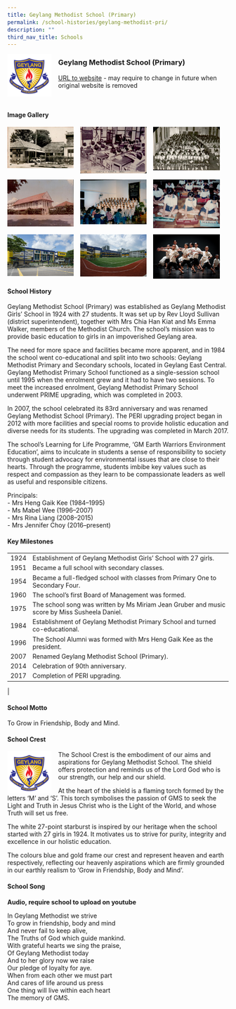 ```yaml
---
title: Geylang Methodist School (Primary)
permalink: /school-histories/geylang-methodist-pri/
description: ""
third_nav_title: Schools
---
```

<img src="/images/geylangmethodistpri1.png" style="width:20%;margin-right:15px;" align = "left">

### **Geylang Methodist School (Primary)**
[URL to website](https://geylangmethodistpri.moe.edu.sg/) - may require to change in future when original website is removed

<br clear="left">

#### **Image Gallery**

<p><a href="https://staging.d1yxymztqoj7qn.amplifyapp.com/images/ahmadibrahimpri2.jpg">  
<img src="/images/geylangmethodistpri2.jpg" style="width:30%;margin-right:15px;" align = "left">
</a></p>

<p><a href="https://staging.d1yxymztqoj7qn.amplifyapp.com/images/ahmadibrahimpri3.jpg">  
<img src="/images/geylangmethodistpri3.jpg" style="width:30%;margin-right:15px;" align = "left">
</a></p>

<p><a href="https://staging.d1yxymztqoj7qn.amplifyapp.com/images/ahmadibrahimpri4.jpg">  
<img src="/images/geylangmethodistpri4.jpg" style="width:30%;margin-right:15px;" align = "left">
</a></p>

<br clear="left">

<p><a href="https://staging.d1yxymztqoj7qn.amplifyapp.com/images/ahmadibrahimpri2.jpg">  
<img src="/images/geylangmethodistpri5.jpg" style="width:30%;margin-right:15px;" align = "left">
</a></p>

<p><a href="https://staging.d1yxymztqoj7qn.amplifyapp.com/images/ahmadibrahimpri3.jpg">  
<img src="/images/geylangmethodistpri6.jpg" style="width:30%;margin-right:15px;" align = "left">
</a></p>

<p><a href="https://staging.d1yxymztqoj7qn.amplifyapp.com/images/ahmadibrahimpri4.jpg">  
<img src="/images/geylangmethodistpri7.jpg" style="width:30%;margin-right:15px;" align = "left">
</a></p>

<br clear="left">

<p><a href="https://staging.d1yxymztqoj7qn.amplifyapp.com/images/ahmadibrahimpri2.jpg">  
<img src="/images/geylangmethodistpri8.jpg" style="width:30%;margin-right:15px;" align = "left">
</a></p>

<p><a href="https://staging.d1yxymztqoj7qn.amplifyapp.com/images/ahmadibrahimpri3.jpg">  
<img src="/images/geylangmethodistpri9.jpg" style="width:30%;margin-right:15px;" align = "left">
</a></p>

<p><a href="https://staging.d1yxymztqoj7qn.amplifyapp.com/images/ahmadibrahimpri4.jpg">  
<img src="/images/geylangmethodistpri10.jpg" style="width:30%;margin-right:15px;" align = "left">
</a></p>

<br clear="left">

#### **School History**
Geylang Methodist School (Primary) was established as Geylang Methodist Girls’ School in 1924 with 27 students. It was set up by Rev Lloyd Sullivan (district superintendent), together with Mrs Chia Han Kiat and Ms Emma Walker, members of the Methodist Church. The school’s mission was to provide basic education to girls in an impoverished Geylang area.

The need for more space and facilities became more apparent, and in 1984 the school went co-educational and split into two schools: Geylang Methodist Primary and Secondary schools, located in Geylang East Central. Geylang Methodist Primary School functioned as a single-session school until 1995 when the enrolment grew and it had to have two sessions. To meet the increased enrolment, Geylang Methodist Primary School underwent PRIME upgrading, which was completed in 2003. 

In 2007, the school celebrated its 83rd anniversary and was renamed Geylang Methodist School (Primary). The PERI upgrading project began in 2012 with more facilities and special rooms to provide holistic education and diverse needs for its students. The upgrading was completed in March 2017.

The school’s Learning for Life Programme, ‘GM Earth Warriors Environment Education’, aims to inculcate in students a sense of responsibility to society through student advocacy for environmental issues that are close to their hearts. Through the programme, students imbibe key values such as respect and compassion as they learn to be compassionate leaders as well as useful and responsible citizens. 

Principals:<br>
\- Mrs Heng Gaik Kee (1984–1995)<br>
\- Ms Mabel Wee (1996–2007)<br>
\- Mrs Rina Liang (2008–2015)<br>
\- Mrs Jennifer Choy (2016–present)

#### **Key Milestones**

|  |  |
|:---:|---|
| 1924 | Establishment of Geylang Methodist Girls’ School with 27 girls. |
| 1951 | Became a full school with secondary classes. |
| 1954 | Became a full-fledged school with classes from Primary One to Secondary Four. |
| 1960 | The school’s first Board of Management was formed. |
| 1975 | The school song was written by Ms Miriam Jean Gruber and music score by Miss Susheela Daniel. |
| 1984 | Establishment of Geylang Methodist Primary School and turned co-educational. |
| 1996 | The School Alumni was formed with Mrs Heng Gaik Kee as the president. |
| 2007 | Renamed Geylang Methodist School (Primary). |
| 2014 | Celebration of 90th anniversary. |
| 2017 | Completion of PERI upgrading. |
|

#### **School Motto**
To Grow in Friendship, Body and Mind.

#### **School Crest**
<img src="/images/geylangmethodistpri1.png" style="width:20%;margin-right:15px;" align = "left">

The School Crest is the embodiment of our aims and aspirations for Geylang Methodist School. The shield offers protection and reminds us of the Lord God who is our strength, our help and our shield.

At the heart of the shield is a flaming torch formed by the letters ‘M’ and ‘S’. This torch symbolises the passion of GMS to seek the Light and Truth in Jesus Christ who is the Light of the World, and whose Truth will set us free.

The white 27-point starburst is inspired by our heritage when the school started with 27 girls in 1924. It motivates us to strive for purity, integrity and excellence in our holistic education.

The colours blue and gold frame our crest and represent heaven and earth respectively, reflecting our heavenly aspirations which are firmly grounded in our earthly realism to ‘Grow in Friendship, Body and Mind’.

#### **School Song**
**Audio, require school to upload on youtube**

In Geylang Methodist we strive<br>
To grow in friendship, body and mind<br>
And never fail to keep alive,<br>
The Truths of God which guide mankind.<br>
With grateful hearts we sing the praise,<br>
Of Geylang Methodist today<br>
And to her glory now we raise<br>
Our pledge of loyalty for aye.<br>
When from each other we must part<br>
And cares of life around us press<br>
One thing will live within each heart<br>
The memory of GMS.